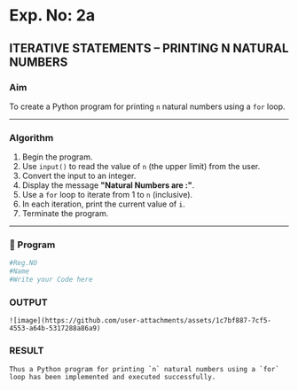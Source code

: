 # Exp. No: 2a  
## ITERATIVE STATEMENTS – PRINTING N NATURAL NUMBERS

###  Aim
To create a Python program for printing `n` natural numbers using a `for` loop.

---

###  Algorithm

1. Begin the program.
2. Use `input()` to read the value of `n` (the upper limit) from the user.
3. Convert the input to an integer.
4. Display the message **"Natural Numbers are :"**.
5. Use a `for` loop to iterate from 1 to `n` (inclusive).
6. In each iteration, print the current value of `i`.
7. Terminate the program.

---

### 🧾 Program

```python
#Reg.NO
#Name
#Write your Code here

```
### OUTPUT
```
![image](https://github.com/user-attachments/assets/1c7bf887-7cf5-4553-a64b-5317288a86a9)

```
### RESULT
```
Thus a Python program for printing `n` natural numbers using a `for` loop has been implemented and executed successfully.
```

